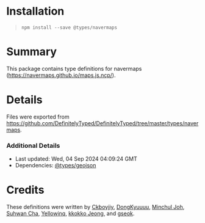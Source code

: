 # Installation
> `npm install --save @types/navermaps`

# Summary
This package contains type definitions for navermaps (https://navermaps.github.io/maps.js.ncp/).

# Details
Files were exported from https://github.com/DefinitelyTyped/DefinitelyTyped/tree/master/types/navermaps.

### Additional Details
 * Last updated: Wed, 04 Sep 2024 04:09:24 GMT
 * Dependencies: [@types/geojson](https://npmjs.com/package/@types/geojson)

# Credits
These definitions were written by [Ckboyjiy](https://github.com/ckboyjiy), [DongKyuuuu](https://github.com/DongKyuuuu), [Minchul Joh](https://github.com/fclemonschool), [Suhwan Cha](https://github.com/suhwancha), [Yellowinq](https://github.com/hig4342), [kkokko Jeong](https://github.com/kkokkojeong), and [gseok](https://github.com/gseok).

